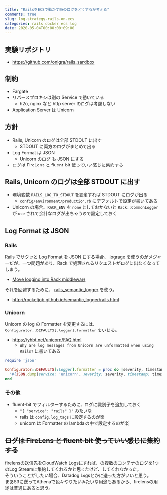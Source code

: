 ```yaml
---
title: "RailsをECSで動かす時のログをどうするか考える"
comments: true
slug: log-strategy-rails-on-ecs
categories: rails docker ecs log
date: 2020-05-04T00:00:00+09:00
---
```


## 実験リポジトリ

- https://github.com/onigra/rails_sandbox

## 制約

- Fargate
- リバースプロキシは別の Service で動いている
  - h2o, nginx など http server のログは考慮しない
- Application Server は Unicorn

## 方針

- Rails, Unicorn のログは全部 STDOUT に出す
  - STDOUT に両方のログがまとめて出る
- Log Format は JSON
  - Unicorn のログ も JSON にする
- ~~ログは FireLens と fluent-bit 使っていい感じに集約する~~

## Rails, Unicorn のログは全部 STDOUT に出す

- 環境変数 `RAILS_LOG_TO_STDOUT` を設定すれば STDOUT にログが出る
  - `config/environment/production.rb` にデフォルトで設定が書いてある
- Unicorn の場合、`RACK_ENV` を `none` にしておかないと `Rack::CommonLogger` が `use` されて余計なログが出ちゃうので設定しておく

## Log Format は JSON

### Rails

Rails でサクッと Log Format を JSON にする場合、 [lograge](https://github.com/roidrage/lograge) を使うのがメジャーだが、一つ問題があり、Rack で処理されるリクエストがログに出なくなってしまう。

- [Move logging into Rack middleware](https://github.com/roidrage/lograge/issues/48)

それを回避するために、 [rails_semantic_logger](https://github.com/rocketjob/rails_semantic_logger) を使う。

- http://rocketjob.github.io/semantic_logger/rails.html

### Unicorn

Unicorn の log の Formatter を変更するには、 `Configurator::DEFAULTS[:logger].formatter` をいじる。

- https://yhbt.net/unicorn/FAQ.html
  - `Why are log messages from Unicorn are unformatted when using Rails?` に書いてある

```ruby
require 'json'

Configurator::DEFAULTS[:logger].formatter = proc do |severity, timestamp, progname, msg|
  "#{JSON.dump(service: 'unicorn', severity: severity, timestamp: timestamp, progname: progname, msg: msg)}\n"
end
```

### その他

- fluent-bit でフィルターするために、ログに識別子を追加しておく
  - `"{ "service": "rails" }"` みたいな
  - rails は `config.log_tags` に設定するのが楽
  - unicorn は Formatter の lambda の中で設定するのが楽

## ~~ログは FireLens と fluent-bit 使っていい感じに集約する~~

firelensの送信先をCloudWatch Logsにすれば、の複数のコンテナのログを1つのLog Streamに集約してくれるかと思ったけど、してくれなかった。  
そういうことがしたい場合、Datadog Logsとかに送った方がいいと思う。  
まあS3に送ってAthenaで色々やりたいみたいな用途もあるから、firelensの用途は普通にあると思う。

